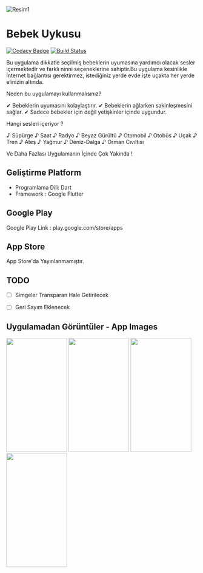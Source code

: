 ![Resim1](https://i.ibb.co/LQjFLjf/Ba-l-ks-z-1.png)

# Bebek Uykusu
[![Codacy Badge](https://api.codacy.com/project/badge/Grade/63eb9625904349eba32b30bb3d2d3c17)](https://app.codacy.com/manual/klaycarda/babySleepSound?utm_source=github.com&utm_medium=referral&utm_content=klaycarda/babySleepSound&utm_campaign=Badge_Grade_Dashboard)
 [![Build Status](https://travis-ci.org/klaycarda/babySleepSound.svg?branch=master)](https://travis-ci.org/klaycarda/babySleepSound)

Bu uygulama dikkatle seçilmiş bebeklerin uyumasına yardımcı olacak sesler içermektedir ve farklı ninni seçeneklerine sahiptir.Bu uygulama kesinlikle İnternet bağlantısı gerektirmez, istediğiniz yerde evde işte uçakta her yerde elinizin altında.

Neden bu uygulamayı kullanmalısınız?

✔ Bebeklerin uyumasını kolaylaştırır.
✔ Bebeklerin ağlarken sakinleşmesini sağlar.
✔ Sadece bebekler için değil yetişkinler içinde uygundur.

Hangi sesleri içeriyor ?

♪ Süpürge ♪ Saat ♪ Radyo ♪ Beyaz Gürültü ♪ Otomobil ♪ Otobüs ♪ Uçak ♪ Tren ♪ Ateş ♪ Yağmur ♪ Deniz-Dalga ♪ Orman Cıvıltısı

Ve Daha Fazlası Uygulamanın İçinde Çok Yakında !

## Geliştirme Platform
-  Programlama Dili: Dart <br />
-  Framework : Google Flutter <br />

## Google Play

Google Play Link : play.google.com/store/apps

## App Store

App Store'da Yayınlanmamıştır.<br />

## TODO
-  [ ] Simgeler Transparan Hale Getirilecek
-  [ ] Geri Sayım Eklenecek




## Uygulamadan Görüntüler - App Images
<img src="https://i.ibb.co/MDjSrv9/IMG-20200521-171013.jpg"
	width="160" height="300" />  <img src="https://i.ibb.co/QH0W824/IMG-20200521-171030.jpg" 
	 width="160" height="300" /> 
	 <img src="https://i.ibb.co/z7DdgrL/IMG-20200521-171040.jpg" 
	 width="160" height="300" />  <img src="https://i.ibb.co/Kw9rVH7/IMG-20200521-171051.jpg" width="160" height="300" />

